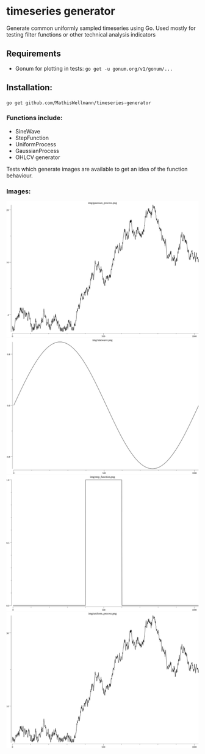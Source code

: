 # timeseries generator
Generate common uniformly sampled timeseries using Go.
Used mostly for testing filter functions or other technical analysis indicators

## Requirements
- Gonum for plotting in tests:
``
go get -u gonum.org/v1/gonum/...
``

## Installation:
``
go get github.com/MathisWellmann/timeseries-generator
``

### Functions include:
- SineWave
- StepFunction
- UniformProcess
- GaussianProcess
- OHLCV generator

Tests which generate images are available to get an idea of the function behaviour.

### Images:
![gaussian_process](img/gaussian_process.png)
![sinewave](img/sinewave.png)
![step_function](img/step_function.png)
![uniform_process](img/uniform_process.png)
